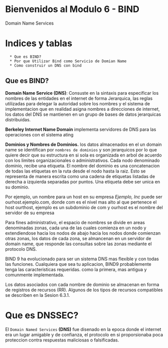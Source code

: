 Bienvenidos al Modulo 6 - BIND 
==================================

 Domain Name Services


Indices y tablas
==================

      * Que es BIND?
      * Por que Utilizar Bind como Servicio de Domian Name
      * Como construir un DNS con bind


	
**Que es BIND?**
-----------------	
**Domain Name Service (DNS)**: Consuste en la sintaxis para especificar los nombres de las entidades en el internet de forma Jerarquica, las reglas utilizadas para delegar la autoridad sobre los nombres y el sistema de implementacion que en realidad asigna nombres  a direcciones de internet, los datos del DNS se mantienen en un grupo de bases de datos jerarquicas distribuidas.

**Berkeley Internet Name Domain** implementa servidores de DNS para las operaciones con el sistema ating 

**Dominios y Nombres de Dominios.**
los datos almacenados en el un domain name se identifican por `nombres de dominios` y son jerarquicos por lo que quiere decir que su estructura en si sola es organizada en arbol de acuerdo con los limites organizacionales o administrativos. Cada nodo denominado dominio, recibe una etiqueta. El nombre del dominio es una concatenacion de todas las etiquetas en la ruta desde el nodo hasta la raiz.
Esto se representa de manera escrita como una cadena de etiquetas listadas de derecha a izquierda separadas por puntos. Una etiqueta debe ser unica en su dominio.

Por ejemplo, un nombre para un host en su empresa *Ejemplo, Inc* puede ser ourhost.ejemplo.com, donde com es el nivel mas alto al que pertenece el host ourthost, ejemplo es un subdominio de com y ourhost es el nombre del servidor de su empresa 

Para fines administrativo, el espacio de nombres se divide en areas denominadas zonas, cada una de las cuales comienza en un nodo y extendiendose hacia los nodos de abajo hacia los nodos donde comienzan otras zonas, los datos de cada zona, se almancenan en un servidor de domain name, que responde las consultas sobre las zonas mediante el protocolo DNS.

BIND 9 ha evolucionado para ser un sistema DNS mas flexible y con todas las funciones. Cualquiera que sea tu aplicacion, BIND9 probablemente tenga las caracteristicas requeridas. como la primera, mas antigua y comunmente implementada.

Los datos asociados con cada nombre de dominio se almacenan en forma de registros de recursos (RR). Algunos de los tipos de recursos compatibles se describen en la Sesion 6.3.1.

 

Que es **DNSSEC**?
==================
El `Domain Named Services` **(DNS)** fue disenado en la epoca donde el internet era un lugar amigable y de confianza, el protocolo en si proporsionaba poca proteccion contra respuestas maliciosas o falsificadas.



